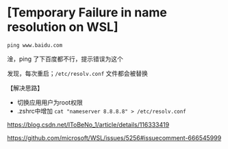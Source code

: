 # [Temporary Failure in name resolution on WSL]

```shell
ping www.baidu.com
```

淦，ping 了下百度都不行，提示错误为这个



发现，每次重启；`/etc/resolv.conf` 文件都会被替换

【解决思路】

* 切换应用用户为root权限
* .zshrc中增加 `cat "nameserver 8.8.8.8" > /etc/resolv.conf`



https://blog.csdn.net/IToBeNo_1/article/details/116333419

https://github.com/microsoft/WSL/issues/5256#issuecomment-666545999

